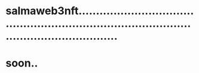 # salmaweb3nft......................................................................................................................
# soon..
